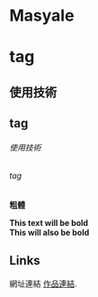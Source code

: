 # Masyale <h1> tag
## 使用技術 <h2> tag
###### 使用技術 <h6> tag
**粗體**

**This text will be bold**  
__This will also be bold__


## Links
網址連結 [作品連結](https://j-mingyan.github.io/Masyale.github.io/westernRestaurant_1.html).
